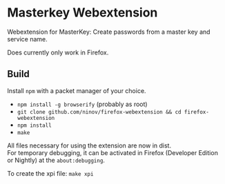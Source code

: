 # Masterkey Webextension

Webextension for MasterKey: Create passwords from a master key and service name.

Does currently only work in Firefox. 

## Build

Install `npm` with a packet manager of your choice.

* `npm install -g browserify` (probably as root)
* `git clone github.com/ninov/firefox-webextension && cd firefox-webextension`
* `npm install`
* `make`

All files necessary for using the extension are now in dist.  
For temporary debugging, it can be activated in Firefox (Developer Edition or Nightly) at the `about:debugging`.

To create the xpi file: `make xpi`

